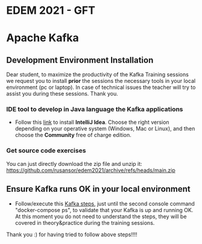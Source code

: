 # EDEM 2021  -                                                                                 GFT


# Apache Kafka

## Development Environment Installation
Dear student, to maximize the productivity of the Kafka Training sessions we request you to install **prior** the sessions the necessary tools in your local environment (pc or laptop). In case of technical issues the teacher will try to assist you during these sessions. Thank you.

### IDE tool to develop in Java language the Kafka applications
* Follow this [link]( https://www.jetbrains.com/idea/download) to install **IntelliJ Idea**. Choose the right version depending on your operative system (Windows, Mac or Linux), and then choose the **Community** free of charge edition.

### Get source code exercises
You can just directly download the zip file and unzip it: https://github.com/rusansor/edem2021/archive/refs/heads/main.zip

## Ensure Kafka runs OK in your local environment
* Follow/execute this [Kafka steps](https://github.com/rusansor/edem2021/tree/main/1-Kakfa-Producer-Consumer-API/Exercises/Class), just until the second console command "docker-compose ps", to validate that your Kafka is up and running OK. At this moment you do not need to understand the steps, they will be covered in theory&practice during the training sessions.

Thank you :) for having tried to follow above steps!!!!
